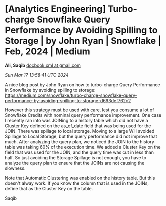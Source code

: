 









[Analytics Engineering] Turbo-charge Snowflake Query Performance by Avoiding Spilling to Storage \| by John Ryan \| Snowflake \| Feb, 2024 \| Medium
====================================================================================================================================================


**Ali, Saqib**
[docbook.xml at gmail.com](mailto:wranglers%40analyticsengineering.net?Subject=Re%3A%20%5BWranglers%5D%20Turbo-charge%20Snowflake%20Query%20Performance%20by%20Avoiding%0A%20Spilling%20to%20Storage%20%7C%20by%20John%20Ryan%20%7C%20Snowflake%20%7C%20Feb%2C%202024%20%7C%20Medium&In-Reply-To=%3CCABDm0O8C7ZXECsnzmkmrN1mRLKvos9AsntpqZoVE0CnkjSfr1w%40mail.gmail.com%3E "[Wranglers] Turbo-charge Snowflake Query Performance by Avoiding Spilling to Storage \| by John Ryan \| Snowflake \| Feb, 2024 \| Medium")   

*Sun Mar 17 13:58:41 UTC 2024*  
  

A nice blog post by John Ryan on how to turbo-charge Query Performance in
Snowflake by avoiding spilling to storage:
<https://medium.com/snowflake/turbo-charge-snowflake-query-performance-by-avoiding-spilling-to-storage-d693def762c2>

However this strategy must be used with care, lest you consume a lot of
Snowflake Credits with nominal query performance improvement. One case I
recently ran into was JOINing to a history table which did not have a
Cluster Key defined on the as\_of\_date field that was being used for the
JOIN. There was spillage to local storage. Moving to a large WH avoided
Spillage to Local Storage, but the query performance did not improve that
much. After analyzing the query plan, we noticed the JOIN to the history
table was taking 60% of the execution time. We added a Cluster Key on the
field that was used for the JOIN, and the query time was cut in less than
half. So just avoiding the Storage Spillage is not enough, you have to
analyze the query plan to ensure that the JOINs are not causing the
slowness.

Note that Automatic Clustering was enabled on the history table. But this
doesn't alway work. If you know the column that is used in the JOINs,
define that as the Cluster Key on the table.

Saqib
  
  

